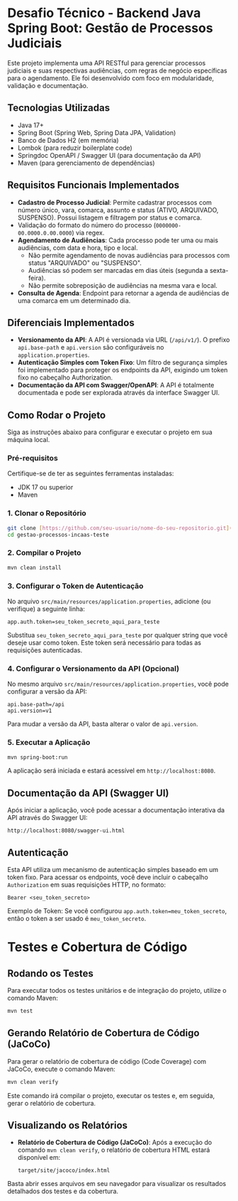 # Desafio Técnico - Backend Java Spring Boot: Gestão de Processos Judiciais

Este projeto implementa uma API RESTful para gerenciar processos judiciais e suas respectivas audiências, com regras de negócio específicas para o agendamento. Ele foi desenvolvido com foco em modularidade, validação e documentação.

## Tecnologias Utilizadas

- Java 17+
- Spring Boot (Spring Web, Spring Data JPA, Validation)
- Banco de Dados H2 (em memória)
- Lombok (para reduzir boilerplate code)
- Springdoc OpenAPI / Swagger UI (para documentação da API)
- Maven (para gerenciamento de dependências)

## Requisitos Funcionais Implementados

- **Cadastro de Processo Judicial**: Permite cadastrar processos com número único, vara, comarca, assunto e status (ATIVO, ARQUIVADO, SUSPENSO). Possui listagem e filtragem por status e comarca.
- Validação do formato do número do processo (`0000000-00.0000.0.00.0000`) via regex.
- **Agendamento de Audiências**: Cada processo pode ter uma ou mais audiências, com data e hora, tipo e local.
  - Não permite agendamento de novas audiências para processos com status "ARQUIVADO" ou "SUSPENSO".
  - Audiências só podem ser marcadas em dias úteis (segunda a sexta-feira).
  - Não permite sobreposição de audiências na mesma vara e local.
- **Consulta de Agenda**: Endpoint para retornar a agenda de audiências de uma comarca em um determinado dia.

## Diferenciais Implementados

- **Versionamento da API**: A API é versionada via URL (`/api/v1/`). O prefixo `api.base-path` e `api.version` são configuráveis no `application.properties`.
- **Autenticação Simples com Token Fixo**: Um filtro de segurança simples foi implementado para proteger os endpoints da API, exigindo um token fixo no cabeçalho Authorization.
- **Documentação da API com Swagger/OpenAPI**: A API é totalmente documentada e pode ser explorada através da interface Swagger UI.

## Como Rodar o Projeto

Siga as instruções abaixo para configurar e executar o projeto em sua máquina local.

### Pré-requisitos

Certifique-se de ter as seguintes ferramentas instaladas:

- JDK 17 ou superior
- Maven

### 1. Clonar o Repositório

```bash
git clone [https://github.com/seu-usuario/nome-do-seu-repositorio.git](https://github.com/Clevinacio/gestao-processos-incaas-teste)
cd gestao-processos-incaas-teste
```

### 2. Compilar o Projeto

```bash
mvn clean install
```

### 3. Configurar o Token de Autenticação

No arquivo `src/main/resources/application.properties`, adicione (ou verifique) a seguinte linha:

```properties
app.auth.token=seu_token_secreto_aqui_para_teste
```

Substitua `seu_token_secreto_aqui_para_teste` por qualquer string que você deseje usar como token. Este token será necessário para todas as requisições autenticadas.

### 4. Configurar o Versionamento da API (Opcional)

No mesmo arquivo `src/main/resources/application.properties`, você pode configurar a versão da API:

```properties
api.base-path=/api
api.version=v1
```

Para mudar a versão da API, basta alterar o valor de `api.version`.

### 5. Executar a Aplicação

```bash
mvn spring-boot:run
```

A aplicação será iniciada e estará acessível em `http://localhost:8080`.

## Documentação da API (Swagger UI)

Após iniciar a aplicação, você pode acessar a documentação interativa da API através do Swagger UI:

```
http://localhost:8080/swagger-ui.html
```

## Autenticação

Esta API utiliza um mecanismo de autenticação simples baseado em um token fixo. Para acessar os endpoints, você deve incluir o cabeçalho `Authorization` em suas requisições HTTP, no formato:

```
Bearer <seu_token_secreto>
```

Exemplo de Token: Se você configurou `app.auth.token=meu_token_secreto`, então o token a ser usado é `meu_token_secreto`.

# Testes e Cobertura de Código

## Rodando os Testes

Para executar todos os testes unitários e de integração do projeto, utilize o comando Maven:

```bash
mvn test
```

## Gerando Relatório de Cobertura de Código (JaCoCo)

Para gerar o relatório de cobertura de código (Code Coverage) com JaCoCo, execute o comando Maven:

```bash
mvn clean verify
```

Este comando irá compilar o projeto, executar os testes e, em seguida, gerar o relatório de cobertura.

## Visualizando os Relatórios
- **Relatório de Cobertura de Código (JaCoCo)**: Após a execução do comando `mvn clean verify`, o relatório de cobertura HTML estará disponível em:
  ```
  target/site/jacoco/index.html
  ```

Basta abrir esses arquivos em seu navegador para visualizar os resultados detalhados dos testes e da cobertura.

